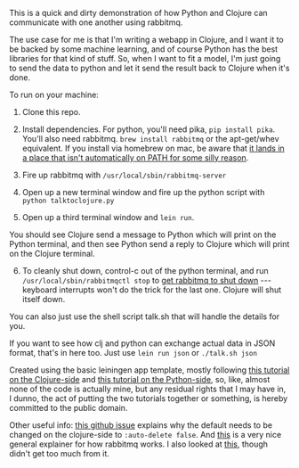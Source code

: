 This is a quick and dirty demonstration of how Python and Clojure can communicate with one another using rabbitmq.  

The use case for me is that I'm writing a webapp in Clojure, and I want it to be backed by some machine learning, and of course Python has the best libraries for that kind of stuff.  So, when I want to fit a model, I'm just going to send the data to python and let it send the result back to Clojure when it's done.

To run on your machine: 

1.  Clone this repo.

2.  Install dependencies.  For python, you'll need pika, `pip install pika`.  You'll also need rabbitmq. `brew install rabbitmq` or the apt-get/whev equivalent.  If you install via homebrew on mac, be aware that [it lands in a place that isn't automatically on PATH for some silly reason](https://stackoverflow.com/questions/23050120/rabbitmq-command-doesnt-exist).  

3.  Fire up rabbitmq with `/usr/local/sbin/rabbitmq-server`

4.  Open up a new terminal window and fire up the python script with `python talktoclojure.py`

5.  Open up a third terminal window and `lein run`.

You should see Clojure send a message to Python which will print on the Python terminal, and then see Python send a reply to Clojure which will print on the Clojure terminal.

6.  To cleanly shut down, control-c out of the python terminal, and run `/usr/local/sbin/rabbitmqctl stop` to [get rabbitmq to shut down](https://stackoverflow.com/questions/20615765/how-to-stop-rabbitmq-servers) --- keyboard interrupts won't do the trick for the last one. Clojure will shut itself down.

You can also just use the shell script talk.sh that will handle the details for you.

If you want to see how clj and python can exchange actual data in JSON format, that's in here too.  Just use `lein run json` or `./talk.sh json`

Created using the basic leiningen app template, mostly following [this tutorial on the Clojure-side](http://clojurerabbitmq.info/articles/getting_started.html) and [this tutorial on the Python-side](https://www.rabbitmq.com/tutorials/tutorial-one-python.html), so, like, almost none of the code is actually mine, but any residual rights that I may have in, I dunno, the act of putting the two tutorials together or something, is hereby committed to the public domain. 

Other useful info: [this github issue](https://github.com/MassTransit/MassTransit/issues/370) explains why the default needs to be changed on the clojure-side to `:auto-delete false`. And [this](https://www.cloudamqp.com/blog/2015-05-18-part1-rabbitmq-for-beginners-what-is-rabbitmq.html) is a very nice general explainer for how rabbitmq works. I also looked at [this](http://bernhardwenzel.com/articles/how-to-build-a-message-driven-microservice-application/), though didn't get too much from it.

